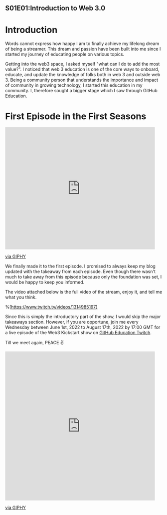 ## S01E01:Introduction to Web 3.0

# Introduction

Words cannot express how happy I am to finally achieve my lifelong dream of being a streamer. This dream and passion have been built into me since I started my journey of educating people on various topics. 

Getting into the web3 space, I asked myself "what can I do to add the most value?". I noticed that web 3 education is one of the core ways to onboard, educate, and update the knowledge of folks both in web 3 and outside web 3. Being a community person that understands the importance and impact of community in growing technology, I started this education in my community. I, therefore sought a bigger stage which I saw through GitHub Education. 

# First Episode in the First Seasons

<iframe src="https://giphy.com/embed/MscCYdO98W5pwrKJmM" width="480" height="390" frameBorder="0" class="giphy-embed" allowFullScreen></iframe><p><a href="https://giphy.com/gifs/election2020-kamala-harris-we-did-it-MscCYdO98W5pwrKJmM">via GIPHY</a></p>

We finally made it to the first episode. I promised to always keep my blog updated with the takeaway from each episode. Even though there wasn't much to take away from this episode because only the foundation was set, I would be happy to keep you informed.


The video attached below is the full video of the stream, enjoy it, and tell me what you think. 

%[https://www.twitch.tv/videos/1314985197]

Since this is simply the introductory part of the show, I would skip the major takeaways section. However, if you are opportune, join me every Wednesday between June 1st, 2022 to August 17th, 2022 by 17:00 GMT for a live episode of the Web3 Kickstart show on [GitHub Education Twitch](https://www.twitch.tv/githubeducation). 

Till we meet again, PEACE ✌️

<iframe src="https://giphy.com/embed/l2JhL1AzTxORUTDlC" width="480" height="476" frameBorder="0" class="giphy-embed" allowFullScreen></iframe><p><a href="https://giphy.com/gifs/nba-dance-dancing-l2JhL1AzTxORUTDlC">via GIPHY</a></p>